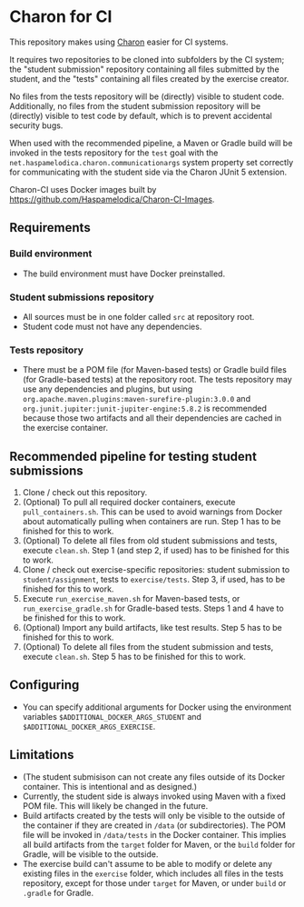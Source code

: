 # Charon for CI
This repository makes using [Charon](https://github.com/Haspamelodica/Charon) easier for CI systems.

It requires two repositories to be cloned into subfolders by the CI system;
the "student submission" repository containing all files submitted by the student,
and the "tests" containing all files created by the exercise creator.

No files from the tests repository will be (directly) visible to student code.
Additionally, no files from the student submission repository will be (directly) visible to test code by default,
which is to prevent accidental security bugs.

When used with the recommended pipeline, a Maven or Gradle build will be invoked
in the tests repository for the `test` goal
with the `net.haspamelodica.charon.communicationargs` system property
set correctly for communicating with the student side via the Charon JUnit 5 extension.

Charon-CI uses Docker images built by https://github.com/Haspamelodica/Charon-CI-Images.

## Requirements

### Build environment
- The build environment must have Docker preinstalled.

### Student submissions repository
- All sources must be in one folder called `src` at repository root.
- Student code must not have any dependencies.

### Tests repository
- There must be a POM file (for Maven-based tests) or Gradle build files (for Gradle-based tests) at the repository root.
  The tests repository may use any dependencies and plugins, but using
  `org.apache.maven.plugins:maven-surefire-plugin:3.0.0` and `org.junit.jupiter:junit-jupiter-engine:5.8.2`
  is recommended because those two artifacts and all their dependencies are cached in the exercise container.

## Recommended pipeline for testing student submissions
1. Clone / check out this repository.
2. (Optional) To pull all required docker containers, execute `pull_containers.sh`.
   This can be used to avoid warnings from Docker about automatically pulling when containers are run.
     Step 1 has to be finished for this to work.
3. (Optional) To delete all files from old student submissions and tests, execute `clean.sh`.
     Step 1 (and step 2, if used) has to be finished for this to work.
4. Clone / check out exercise-specific repositories: student submission to `student/assignment`, tests to `exercise/tests`.
     Step 3, if used, has to be finished for this to work.
5. Execute `run_exercise_maven.sh` for Maven-based tests, or `run_exercise_gradle.sh` for Gradle-based tests.
     Steps 1 and 4 have to be finished for this to work.
6. (Optional) Import any build artifacts, like test results.
     Step 5 has to be finished for this to work.
7. (Optional) To delete all files from the student submission and tests, execute `clean.sh`.
     Step 5 has to be finished for this to work.

## Configuring
- You can specify additional arguments for Docker using the environment variables
  `$ADDITIONAL_DOCKER_ARGS_STUDENT` and `$ADDITIONAL_DOCKER_ARGS_EXERCISE`.

## Limitations
- (The student submisison can not create any files outside of its Docker container.
  This is intentional and as designed.)
- Currently, the student side is always invoked using Maven with a fixed POM file. This will likely be changed in the future.
- Build artifacts created by the tests will only be visible to the outside of the container
  if they are created in `/data` (or subdirectories).
  The POM file will be invoked in `/data/tests` in the Docker container.
  This implies all build artifacts from the `target` folder for Maven, or the `build` folder for Gradle, will be visible to the outside.
- The exercise build can't assume to be able to modify or delete any existing files in the `exercise` folder,
  which includes all files in the tests repository,
  except for those under `target` for Maven, or under `build` or `.gradle` for Gradle.
